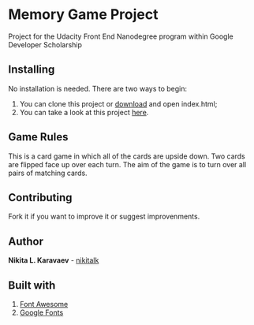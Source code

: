 # Memory Game Project

Project for the Udacity Front End Nanodegree program within Google Developer Scholarship

## Installing

No installation is needed. There are two ways to begin:
1) You can clone this project or [download](https://github.com/nikitalk/memorygame/archive/master.zip) and open index.html;
2) You can take a look at this project [here](https://nikitalk.github.io/memorygame).

## Game Rules 

This is a card game in which all of the cards are upside down. Two cards are flipped face up over each turn. The aim of the game is to turn over all pairs of matching cards. 

## Contributing

Fork it if you want to improve it or suggest improvenments.

## Author

**Nikita L. Karavaev** - [nikitalk](https://github.com/nikitalk)

## Built with

1) [Font Awesome](https://maxcdn.bootstrapcdn.com/font-awesome/4.6.1/css/font-awesome.min.css)
2) [Google Fonts](https://fonts.googleapis.com/css?family=Coda)

